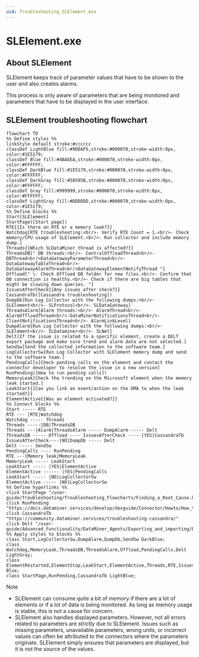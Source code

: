 ```yaml
---
uid: Troubleshooting_SLElement_exe
---
```


# SLElement.exe

## About SLElement

SLElement keeps track of parameter values that have to be shown to the user and also creates alarms.

This process is only aware of parameters that are being monitored and parameters that have to be displayed in the user interface.

## SLElement troubleshooting flowchart

```mermaid
flowchart TD
%% Define styles %%
linkStyle default stroke:#cccccc
classDef LightBlue fill:#9DDAF5,stroke:#000070,stroke-width:0px, color:#1E5179;
classDef Blue fill:#4BAEEA,stroke:#000070,stroke-width:0px, color:#FFFFFF;
classDef DarkBlue fill:#1E5179,stroke:#000070,stroke-width:0px, color:#FFFFFF;
classDef DarkGray fill:#58595B,stroke:#000070,stroke-width:0px, color:#FFFFFF;
classDef Gray fill:#999999,stroke:#000070,stroke-width:0px, color:#FFFFFF;
classDef LightGray fill:#DDDDDD,stroke:#000070,stroke-width:0px, color:#1E5179;
%% Define blocks %%
Start[SLElement]
StartPage([Start page])
RTE{{Is there an RTE or a memory leak?}}
Watchdog[RTE troubleshooting:<br/>- Verify RTE Count = 1.<br/>- Check memory/CPU usage of SLElement.<br/>- Run collector and include memory dump.]
Threads{{Which SLDataMiner thread is affected?}}
ThreadsDB[" DB threads:<br/>- CentralOffloadThread<br/>- DBThread<br/>DataGatewayParameterThread<br/>- DataGatewayTableThread<br/>- DataGatewayAlarmThread<br/>DataGatewayElementNotifyThread "]
Offload[" \- Check Offload DB folder for new files.<br/>- Confirm that DB connection is healthy.<br/>- Check if there are big tables that might be slowing down queries. "]
IssuesAfterCheck{{Any issues after check?}}
CassandraTb([Cassandra troubleshooting])
DumpDb[Run Log Collector with the following dumps:<br/>- SLElement<br/>- SLProtocol<br/>- SLDataGateway]
ThreadsAlarm[Alarm threads:<br/>- AlarmThread<br/>- AlarmOffloadThread<br/>-DataMinerNotificationsThread<br/>- ClientNotificationsThread<br/>- AlarmLinkLevel]
DumpAlarm[Run Log Collector with the following dumps:<br/>- SLElement<br/>- SLDataminer<br/>- SLNet]
Delt[If the issue is related to a specific element, create a DELT export package and make sure trend and alarm data are not selected.]
SendSw[Send the collected information to the software team.]
LogCollectorSw[Run Log Collector with SLElement memory dump and send to the software team.]
PendingCalls[Check pending calls on the element and contact the connector developer to resolve the issue in a new version]
RunPending([How to run pending calls])
MemoryLeak[Check the trending on the Microsoft element when the memory leak started.]
LeakStart{{Can you link an event/action on the DMA to when the leak started?}}
ElementActive{{Was an element activated?}}
%% Connect blocks %%
Start ----- RTE
RTE --- |RTE|Watchdog
Watchdog ----- Threads
Threads -----|DB|ThreadsDB
Threads ---|Alarm|ThreadsAlarm ----- DumpAlarm ----- Delt
ThreadsDB ----- Offload ---- IssuesAfterCheck -----|YES|CassandraTb
IssuesAfterCheck----|NO|DumpDb ----- Delt
Delt ----- SendSw
PendingCalls ---- RunPending
RTE ---|Memory leak|MemoryLeak
MemoryLeak ----- LeakStart
LeakStart ----- |YES|ElementActive
ElementActive ------ |YES|PendingCalls
LeakStart ----- |NO|LogCollectorSw
ElementActive ----- |NO|LogCollectorSw
%% Define hyperlinks %%
click StartPage "/user-guide/Troubleshooting/Troubleshooting_Flowcharts/Finding_a_Root_Cause.html"
click RunPending "https://docs.dataminer.services/develop/devguide/Connector/Howto/How_to_retrieve_protocol_pending_calls.html"
click CassandraTb "https://community.dataminer.services/troubleshooting-cassandra/"
click Delt "/user-guide/Advanced_Functionality/DataMiner_Agents/Exporting_and_importing/Exporting_elements_services_etc_to_a_dmimport_file.html"
%% Apply styles to blocks %%
class Start,LogCollectorSw,DumpAlarm,DumpDb,SendSw DarkBlue;
class Watchdog,MemoryLeak,ThreadsDB,ThreadsAlarm,Offload,PendingCalls,Delt LightGray;
class ElementRestarted,ElementStop,LeakStart,ElementActive,Threads,RTE,IssuesAfterCheck Blue;
class StartPage,RunPending,CassandraTb LightBlue;
```

> [!NOTE]
>
> - SLElement can consume quite a bit of memory if there are a lot of elements or if a lot of data is being monitored. As long as memory usage is stable, this is not a cause for concern.
> - SLElement also handles displayed parameters. However, not all errors related to parameters are strictly due to SLElement. Issues such as missing parameters, unavailable parameters, wrong units, or incorrect values can often be attributed to the connectors where the parameters originate. SLElement simply ensures that parameters are displayed, but it is not the source of the values.
